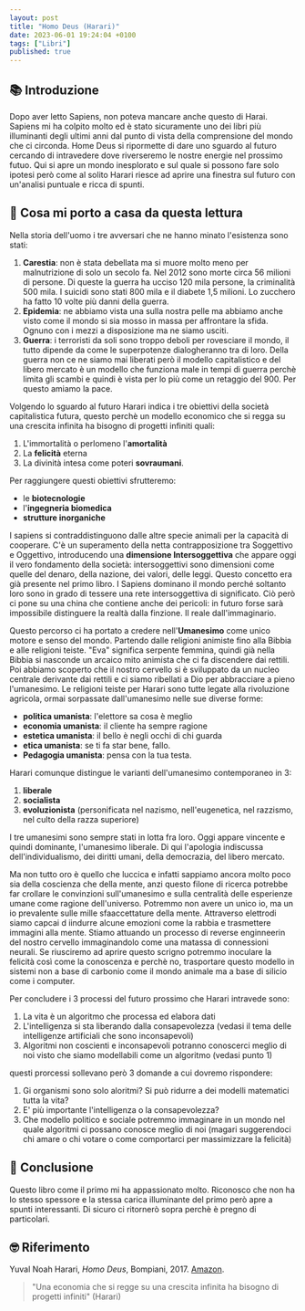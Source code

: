 ```yaml
---
layout: post
title: "Homo Deus (Harari)"
date: 2023-06-01 19:24:04 +0100
tags: ["Libri"]
published: true
---
```

## 📚 Introduzione

Dopo aver letto Sapiens, non poteva mancare anche questo di Harai. Sapiens mi ha colpito molto ed è stato sicuramente uno dei libri più illuminanti degli ultimi anni dal punto di vista della comprensione del mondo che ci circonda.
Home Deus si ripormette di dare uno sguardo al futuro cercando di intravedere dove riverseremo le nostre energie nel prossimo futuo. Qui si apre un mondo inesplorato e sul quale si possono fare solo ipotesi però come al solito Harari riesce ad aprire una finestra sul futuro con un'analisi puntuale e ricca di spunti.

## 🚀 Cosa mi porto a casa da questa lettura

Nella storia dell'uomo i tre avversari che ne hanno minato l'esistenza sono stati:

1. **Carestia**: non è stata debellata ma si muore molto meno per malnutrizione di solo un secolo fa. Nel 2012 sono morte circa 56 milioni di persone. Di queste la guerra ha ucciso 120 mila persone, la criminalità 500 mila. I suicidi sono stati 800 mila e il diabete 1,5 milioni. Lo zucchero ha fatto 10 volte più danni della guerra.
2. **Epidemia**: ne abbiamo vista una sulla nostra pelle ma abbiamo anche visto come il mondo si sia mosso in massa per affrontare la sfida. Ognuno con i mezzi a disposizione ma ne siamo usciti.
3. **Guerra**: i terroristi da soli sono troppo deboli per rovesciare il mondo, il tutto dipende da come le superpotenze dialogheranno tra di loro. Della guerra non ce ne siamo mai liberati però il modello capitalistico e del libero mercato è un modello che funziona male in tempi di guerra perchè limita gli scambi e quindi è vista per lo più come un retaggio del 900. Per questo amiamo la pace.

Volgendo lo sguardo al futuro Harari indica i tre obiettivi della società capitalistica futura, questo perchè un modello economico che si regga su una crescita infinita ha bisogno di progetti infiniti quali:

1. L'immortalità o perlomeno l'**amortalità**
2. La **felicità** eterna
3. La divinità intesa come poteri **sovraumani**.

Per raggiungere questi obiettivi sfrutteremo:

* le **biotecnologie**
* l'**ingegneria biomedica**
* **strutture inorganiche**

I sapiens si contraddistinguono dalle altre specie animali per la capacità di cooperare. C'è un superamento della netta contrapposizione tra Soggettivo e Oggettivo, introducendo una **dimensione Intersoggettiva** che appare oggi il vero fondamento della società: intersoggettivi sono dimensioni come quelle del denaro, della nazione, dei valori, delle leggi. Questo concetto era già presente nel primo libro. I Sapiens dominano il mondo perché soltanto loro sono in grado di tessere una rete intersoggettiva di significato. Ciò però ci pone su una china che contiene anche dei pericoli: in futuro forse sarà impossibile distinguere la realtà dalla finzione. Il reale dall'immaginario.

Questo percorso ci ha portato a credere nell'**Umanesimo** come unico motore e senso del mondo. Partendo dalle religioni animiste fino alla Bibbia e alle religioni teiste. "Eva" significa serpente femmina, quindi già nella Bibbia si nasconde un arcaico mito animista che ci fa discendere dai rettili. Poi abbiamo scoperto che il nostro cervello si è sviluppato da un nucleo centrale derivante dai rettili e ci siamo ribellati a Dio per abbracciare a pieno l'umanesimo. Le religioni teiste per Harari sono  tutte legate alla rivoluzione agricola, ormai sorpassate dall'umanesimo nelle sue diverse forme:

* **politica umanista**: l'elettore sa cosa è meglio
* **economia umanista**: il cliente ha sempre ragione
* **estetica umanista**: il bello è negli occhi di chi guarda
* **etica umanista**: se ti fa star bene, fallo.
* **Pedagogia umanista**: pensa con la tua testa.

Harari comunque distingue le varianti dell'umanesimo contemporaneo in 3:

1. **liberale**
2. **socialista**
3. **evoluzionista** (personificata nel nazismo, nell'eugenetica, nel razzismo, nel culto della razza superiore)

I tre umanesimi sono sempre stati in lotta fra loro. Oggi appare vincente e quindi dominante, l'umanesimo liberale. Di qui l'apologia indiscussa dell'individualismo, dei diritti umani, della democrazia, del libero mercato.

Ma non tutto oro è quello che luccica e infatti sappiamo ancora molto poco sia della coscienza che della mente, anzi questo filone di ricerca potrebbe far crollare le convinzioni sull'umanesimo e sulla centralità delle esperienze umane come ragione dell'universo. Potremmo non avere un unico io, ma un io prevalente sulle mille sfaaccettature della mente. Attraverso elettrodi siamo capcai d iindurre alcune emozioni come la rabbia e trasmettere immagini alla mente. Stiamo attuando un processo di reverse enginneerin del nostro cervello immaginandolo come una matassa di connessioni neurali. Se riusciremo ad aprire questo scrigno potremmo inoculare la felicità così come la conoscenza e perchè no, trasportare questo modello in sistemi non a base di carbonio come il mondo animale ma a base di silicio come i computer.

Per concludere i 3 processi del futuro prossimo che Harari intravede sono:

1. La vita è un algoritmo che processa ed elabora dati
2. L'intelligenza si sta liberando dalla consapevolezza (vedasi il tema delle intelligenze artificiali che sono inconsapevoli)
3. Algoritmi non coscienti e inconsapevoli potranno conoscerci meglio di noi visto che siamo modellabili come un algoritmo (vedasi punto 1)

questi prorcessi sollevano però 3 domande a cui dovremo rispondere:

1. Gi organismi sono solo aloritmi? Si può ridurre a dei modelli matematici tutta la vita?
2. E' più importante l'intelligenza o la consapevolezza?
3. Che modello politico e sociale potremmo immaginare in un mondo nel quale algoritmi ci possano conosce meglio di noi (magari suggerendoci chi amare o chi votare o come comportarci per massimizzare la felicità)

## 🍷 Conclusione

Questo libro come il primo mi ha appassionato molto. Riconosco che non ha lo stesso spessore e la stessa carica illuminante del primo però apre a spunti interessanti. Di sicuro ci ritornerò sopra perchè è pregno di particolari.

## 🤓 Riferimento

Yuval Noah Harari, _Homo Deus_, Bompiani, 2017. [Amazon](https://www.amazon.it/Homo-Deus-Breve-storia-futuro-ebook/dp/B072LQ13KK/ref=tmm_kin_swatch_0?_encoding=UTF8&qid=&sr=).

> "Una economia che si regge su una crescita infinita ha bisogno di progetti infiniti" (Harari)
